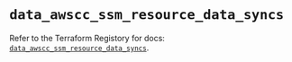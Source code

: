 # `data_awscc_ssm_resource_data_syncs`

Refer to the Terraform Registory for docs: [`data_awscc_ssm_resource_data_syncs`](https://registry.terraform.io/providers/hashicorp/awscc/0.70.0/docs/data-sources/ssm_resource_data_syncs).

